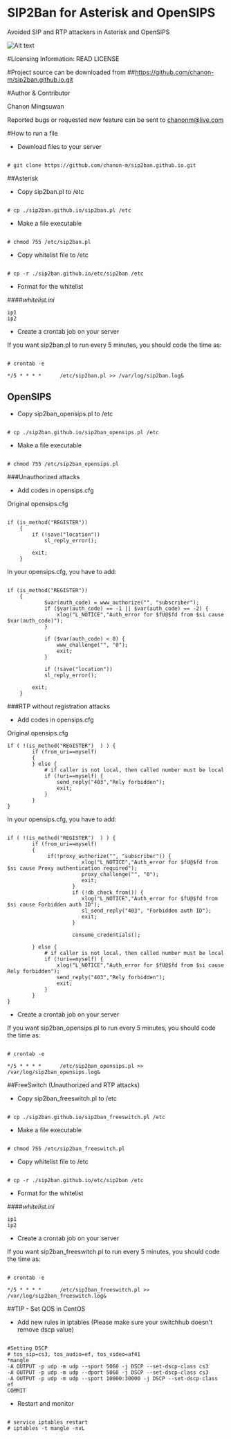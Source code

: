 # SIP2Ban for Asterisk and OpenSIPS
Avoided SIP and RTP attackers in Asterisk and OpenSIPS

![Alt text](http://www.icalleasy.com/images/basic_voip_system.png "Basic VOIP System") 

#Licensing Information: READ LICENSE

#Project source can be downloaded from
##https://github.com/chanon-m/sip2ban.github.io.git

#Author & Contributor

Chanon Mingsuwan

Reported bugs or requested new feature can be sent to chanonm@live.com

#How to run a file
* Download files to your server

```

# git clone https://github.com/chanon-m/sip2ban.github.io.git

```

##Asterisk

* Copy sip2ban.pl to /etc

```

# cp ./sip2ban.github.io/sip2ban.pl /etc

```

* Make a file executable

```

# chmod 755 /etc/sip2ban.pl

```

* Copy whitelist file to /etc

```

# cp -r ./sip2ban.github.io/etc/sip2ban /etc

```

* Format for the whitelist

####_whitelist.ini_
```
ip1
ip2

```

* Create a crontab job on your server

If you want sip2ban.pl to run every 5 minutes, you should code the time as:

```

# crontab -e 

*/5 * * * *      /etc/sip2ban.pl >> /var/log/sip2ban.log&

```

## OpenSIPS

* Copy sip2ban_opensips.pl to /etc

```

# cp ./sip2ban.github.io/sip2ban_opensips.pl /etc

```

* Make a file executable

```

# chmod 755 /etc/sip2ban_opensips.pl

```

###Unauthorized attacks

* Add codes in opensips.cfg

Original opensips.cfg
```

if (is_method("REGISTER"))
	{
		if (!save("location"))
			sl_reply_error();

		exit;
	}

```

In your opensips.cfg, you have to add:
```

if (is_method("REGISTER"))
	{
      		$var(auth_code) = www_authorize("", "subscriber");
      		if ($var(auth_code) == -1 || $var(auth_code) == -2) {
          		xlog("L_NOTICE","Auth_error for $fU@$fd from $si cause $var(auth_code)");
      		}
      
      		if ($var(auth_code) < 0) {
          		www_challenge("", "0");
          		exit;
      		}
      
      		if (!save("location"))
	  		sl_reply_error();

		exit;
  	}

```

###RTP without registration attacks

* Add codes in opensips.cfg

Original opensips.cfg
```
if ( !(is_method("REGISTER")  ) ) {
		if (from_uri==myself)
		{
		} else {
			# if caller is not local, then called number must be local
			if (!uri==myself) {
				send_reply("403","Rely forbidden");
				exit;
			}
		}
}

```

In your opensips.cfg, you have to add:
```

if ( !(is_method("REGISTER")  ) ) {
		if (from_uri==myself)
		{
   		     if(!proxy_authorize("", "subscriber")) {
                        xlog("L_NOTICE","Auth_error for $fU@$fd from $si cause Proxy authentication required");
                        proxy_challenge("", "0");
                        exit;
                     }
                     if (!db_check_from()) {
                        xlog("L_NOTICE","Auth_error for $fU@$fd from $si cause Forbidden auth ID");
                        sl_send_reply("403", "Forbidden auth ID");
                        exit;
                     }

                     consume_credentials();

		} else {
			# if caller is not local, then called number must be local
			if (!uri==myself) {
				xlog("L_NOTICE","Auth_error for $fU@$fd from $si cause Rely forbidden");
				send_reply("403","Rely forbidden");
				exit;
			}
		}
}

```

* Create a crontab job on your server

If you want sip2ban_opensips.pl to run every 5 minutes, you should code the time as:

```

# crontab -e 

*/5 * * * *      /etc/sip2ban_opensips.pl >> /var/log/sip2ban_opensips.log&

```

##FreeSwitch (Unauthorized and RTP attacks)

* Copy sip2ban_freeswitch.pl to /etc

```

# cp ./sip2ban.github.io/sip2ban_freeswitch.pl /etc

```

* Make a file executable

```

# chmod 755 /etc/sip2ban_freeswitch.pl

```

* Copy whitelist file to /etc

```

# cp -r ./sip2ban.github.io/etc/sip2ban /etc

```

* Format for the whitelist

####_whitelist.ini_
```
ip1
ip2

```

* Create a crontab job on your server

If you want sip2ban_freeswitch.pl to run every 5 minutes, you should code the time as:

```

# crontab -e 

*/5 * * * *      /etc/sip2ban_freeswitch.pl >> /var/log/sip2ban_freeswitch.log&

```


##TIP - Set QOS in CentOS

* Add new rules in iptables (Please make sure your switchhub doesn't remove dscp value)

```

#Setting DSCP
# tos_sip=cs3, tos_audio=ef, tos_video=af41
*mangle
-A OUTPUT -p udp -m udp --sport 5060 -j DSCP --set-dscp-class cs3
-A OUTPUT -p udp -m udp --dport 5060 -j DSCP --set-dscp-class cs3
-A OUTPUT -p udp -m udp --sport 10000:30000 -j DSCP --set-dscp-class ef
COMMIT

```

* Restart and monitor 

```

# service iptables restart
# iptables -t mangle -nvL

```
